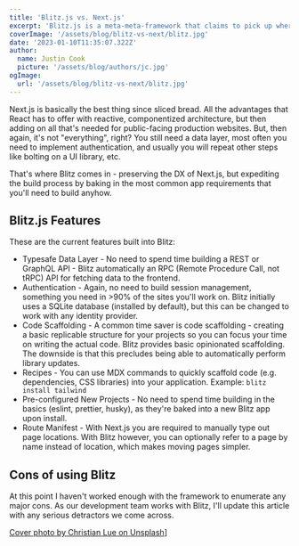 ```yaml
---
title: 'Blitz.js vs. Next.js'
excerpt: 'Blitz.js is a meta-meta-framework that claims to pick up where Next.js leaves off. What are the differences?'
coverImage: '/assets/blog/blitz-vs-next/blitz.jpg'
date: '2023-01-10T11:35:07.322Z'
author:
  name: Justin Cook
  picture: '/assets/blog/authors/jc.jpg'
ogImage:
  url: '/assets/blog/blitz-vs-next/blitz.jpg'
---
```


Next.js is basically the best thing since sliced bread. All the advantages that React has to offer with reactive, componentized architecture, but then adding on all that's needed for public-facing production websites. But, then again, it's not "everything", right? You still need a data layer, most often you need to implement authentication, and usually you will repeat other steps like bolting on a UI library, etc. 

That's where Blitz comes in - preserving the DX of Next.js, but expediting the build process by baking in the most common app requirements that you'll need to build anyhow.

## Blitz.js Features

These are the current features built into Blitz:

 - Typesafe Data Layer - No need to spend time building a REST or GraphQL API - Blitz automatically an RPC (Remote Procedure Call, not tRPC) API for fetching data to the frontend.
 - Authentication - Again, no need to build session management, something you need in >90% of the sites you'll work on. Blitz initially uses a SQLite database (installed by default), but this can be changed to work with any identity provider.
 - Code Scaffolding - A common time saver is code scaffolding - creating a basic replicable structure for your projects so you can focus your time on writing the actual code. Blitz provides basic opinionated scaffolding. The downside is that this precludes being able to automatically perform library updates.
 - Recipes - You can use MDX commands to quickly scaffold code (e.g. dependencies, CSS libraries) into your application. Example:
``` blitz install tailwind ```
 -  Pre-configured New Projects - No need to spend time building in the basics (eslint, prettier, husky), as they're baked into a new Blitz app upon install.
 - Route Manifest - With Next.js you are required to manually type out page locations. With Blitz however, you can optionally refer to a page by name instead of location, which makes moving pages simpler.

## Cons of using Blitz
At this point I haven't worked enough with the framework to enumerate any major cons. As our development team works with Blitz, I'll update this article with any serious detractors we come across.

[Cover photo by Christian Lue on Unsplash](https://unsplash.com/photos/Qava0gzXYSo?utm_source=unsplash&utm_medium=referral&utm_content=creditCopyText)]